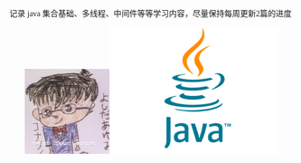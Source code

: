 <font face="verdana">记录 java 集合基础、多线程、中间件等等学习内容，尽量保持每周更新2篇的进度</font>

<center class="half"><img src="resource/pictures/conan.png" alt="JVM_sample" style="zoom:75%;" /><img src="resource/pictures/java-logo.jpg" alt="JVM_sample" style="zoom:75%;" /></center>



